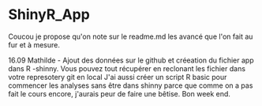 # ShinyR_App

Coucou je propose qu'on note sur le readme.md les avancé que l'on fait au fur et à mesure.

16.09 Mathilde  - Ajout des données sur le github et créeation du fichier app dans R -shinny. Vous pouvez tout récupérer en reclonant les fichier dans votre represotery git en local
J'ai aussi créer un script R basic pour commencer les analyses sans être dans shinny parce que comme on a pas fait le cours encore, j'aurais peur de faire une bêtise.
Bon week end.

